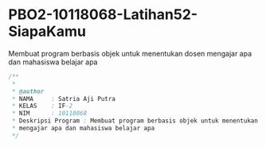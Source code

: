 # PBO2-10118068-Latihan52-SiapaKamu
Membuat program berbasis objek untuk menentukan dosen mengajar apa dan mahasiswa belajar apa

```java
/**
 *	
 * @author
 * NAMA     : Satria Aji Putra
 * KELAS    : IF-2
 * NIM      : 10118068
 * Deskripsi Program : Membuat program berbasis objek untuk menentukan dosen
 * mengajar apa dan mahasiswa belajar apa
 */
 ```
